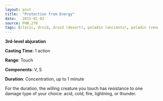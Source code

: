 ```yaml
---
layout: post
title:  "Protection from Energy"
date:   2015-01-02
source: PHB.270
tags: [cleric, druid, druid (desert), paladin (ancients), paladin (vengeance), ranger, sorcerer, wizard, level3, abjuration]
---
```


**3rd-level abjuration**

**Casting Time**: 1 action

**Range**: Touch

**Components**: V, S

**Duration**: Concentration, up to 1 minute

For the duration, the willing creature you touch has resistance to one damage type of your choice: acid, cold, fire, lightning, or thunder.
